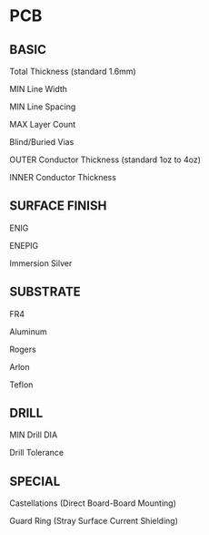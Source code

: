 # PCB

## BASIC

Total Thickness (standard 1.6mm)

MIN Line Width

MIN Line Spacing

MAX Layer Count

Blind/Buried Vias

OUTER Conductor Thickness (standard 1oz to 4oz)

INNER Conductor Thickness

## SURFACE FINISH

ENIG

ENEPIG

Immersion Silver

## SUBSTRATE

FR4

Aluminum

Rogers

Arlon

Teflon

## DRILL

MIN Drill DIA

Drill Tolerance

## SPECIAL

Castellations (Direct Board-Board Mounting)

Guard Ring (Stray Surface Current Shielding)




